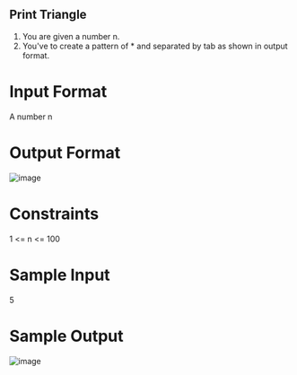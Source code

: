 ## Print Triangle

1. You are given a number n.
2. You've to create a pattern of * and separated by tab as shown in output format.


# Input Format
A number n


# Output Format
![image](https://github.com/prateeeksahu/javacodes/assets/100373713/b9d5827f-2ad8-4bf5-a827-e0ca6612cadd)

# Constraints
1 <= n <= 100


# Sample Input
5

# Sample Output

![image](https://github.com/prateeeksahu/javacodes/assets/100373713/091d95d3-0a7f-4223-a3b0-383d9cfa48f4)
